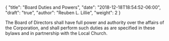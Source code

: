 {
	"title": "Board Duties and Powers",
	"date": "2018-12-18T18:54:52-06:00",
	"draft": "true",
	"author": "Reuben L. Lillie",
	"weight": 2
}

The Board of Directors shall have full power and authority over the affairs of the Corporation, and shall perform such duties as are specified in these bylaws and in partnership with the Local Church.
